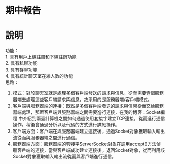# 期中報告
# 說明  
功能：  
    1. 具有用戶上線註冊和下線註銷功能  
    2. 具有私聊功能  
    3. 具有群聊功能  
    4. 具有統計聊天室在線人數的功能  
思路：  
  
1. 模式：對於聊天室就是處理多個客戶端發送的請求與信息，從而需要壹個服務器端去處理這些客戶端請求與信息，故采用的是服務器端/客戶端模式。  
2. 客戶端與服務器端的連接：既然是多個客戶端發送的請求與信息從而交給服務器端處理，那麽客戶端與服務器端之間需要進行連接，在我的博客：Socket編程 中介紹到兩臺計算機之間如何通過使用套接字建立TCP連接，從而進行通信操作。稍後會通過分析以及代碼的方式進行詳細操作。
3. 客戶端方面：客戶端在與服務器端建立連接後，通過Socket對象獲取輸入輸出流從而與服務器端之間進行通信。  
4. 服務器端方面：服務器端的套接字ServerSocket對象在調用accept()方法偵聽客戶端的連接，當與客戶端成功建立連接後，返回Socket對象，從而利用該Socket對象獲取輸入輸出流從而與客戶端進行通信。  



